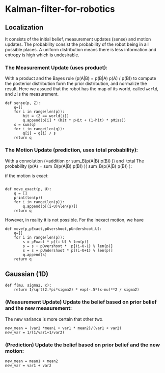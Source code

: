 # Kalman-filter-for-robotics


## Localization
It consists of the initial belief, measurement updates (sense) and motion updates.
The probability consist the probability of the robot being in all possible places. A uniform distribution means there is less information and entropy is high which is undesirable.

### The Measurement Update (uses product):
With a product and the Bayes rule (p(A|B) = p(B|A) p(A) / p(B)) to compute the posterior distribution form the prior distribution, and normalize the result. Here we assued that the robot has the map of its world, called `world`, and `Z` is the measurement.
  ```
  def sense(p, Z):
      q=[]
      for i in range(len(p)):
          hit = (Z == world[i])
          q.append(p[i] * (hit * pHit + (1-hit) * pMiss))
      s = sum(q)
      for i in range(len(q)):
          q[i] = q[i] / s
      return q
  ```


### The Motion Update (prediction, uses total probability):
With a convolution (=addition or sum_B(p(A|B) p(B)) )) and  total The probability (p(A) = sum_B(p(A|B) p(B)) )( sum_B(p(A|B) p(B)) ):

  if the motion is exact:
  ```

  def move_exact(p, U):
      q = []
      print(len(p))
      for i in range(len(p)):
          q.append(p[(i-U)%len(p)])
      return q
  ```
  However, in reality it is not possible. For the inexact motion, we have
  ```
  def move(p,pExact,pOvershoot,pUndershoot,U):
      q=[]
      for i in range(len(p)):
          s = pExact * p[(i-U) % len(p)]
          s = s + pOvershoot *  p[(i-U-1) % len(p)]
          s = s + pUndershoot * p[(i-U+1) % len(p)]
          q.append(s)
      return q
  ```
## Gaussian (1D)
```
def f(mu, sigma2, x):
    return 1/sqrt(2.*pi*sigma2) * exp(-.5*(x-mu)**2 / sigma2)
```
### (Measurement Update) Update the belief based on prior belief and the new measurement:
The new variance is more certain that other two.
```
new_mean = (var2 *mean1 + var1 * mean2)/(var1 + var2)
new_var = 1/(1/var1+1/var2)
```
### (Prediction) Update the belief based on prior belief and the new motion:
```
new_mean = mean1 + mean2
new_var = var1 + var2
```
